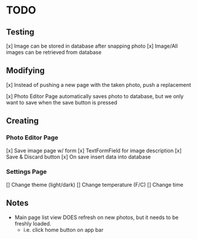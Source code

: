 # TODO

## Testing

[x] Image can be stored in database after snapping photo
[x] Image/All images can be retrieved from database

## Modifying

[x] Instead of pushing a new page with the taken photo,
push a replacement

[x] Photo Editor Page automatically saves photo to database,
but we only want to save when the save button is pressed

## Creating

### Photo Editor Page

[x] Save image page w/ form
[x] TextFormField for image description
[x] Save & Discard button
[x] On save insert data into database

### Settings Page

[] Change theme (light/dark)
[] Change temperature (F/C)
[] Change time

## Notes

- Main page list view DOES refresh on new photos, but
  it needs to be freshly loaded.
  - i.e. click home button on app bar
